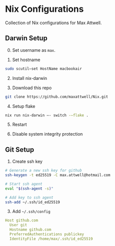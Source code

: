 # Nix Configurations
Collection of Nix configurations for Max Attwell.

## Darwin Setup
0. Set username as `max`.

1. Set hostname 

``` sh
sudo scutil—set HostName macbookair 
```

2. Install nix-darwin

3. Download this repo
``` sh
git clone https://github.com/maxattwell/Nix.git
```

4. Setup flake

``` sh
nix run nix-darwin —- switch -—flake .
```

5. Restart

6. Disable system integrity protection 


## Git Setup 
1. Create ssh key
``` sh
# Generate a new ssh key for github
ssh-keygen -t ed25519 -C max.attwell@hotmail.com

# Start ssh agent
eval "$(ssh-agent -s)"

# Add key to ssh agent
ssh-add ~/.ssh/id_ed25519
```

3. Add `~/.ssh/config`

```yaml
Host github.com
  User git
  Hostname github.com
  PreferredAuthentications publickey
  IdentityFile /home/max/.ssh/id_ed25519
```
